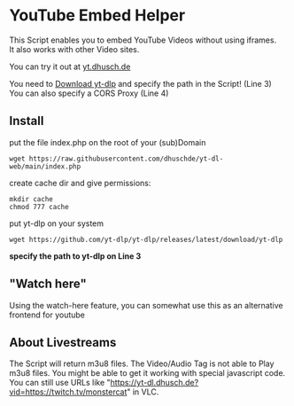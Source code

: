 # YouTube Embed Helper

This Script enables you to embed YouTube Videos without using iframes.<br>
It also works with other Video sites.

You can try it out at [yt.dhusch.de](https://yt.dhusch.de)

You need to [Download yt-dlp](https://github.com/yt-dlp/yt-dlp/releases/latest/download/yt-dlp) and specify the path in the Script! (Line 3)<br>
You can also specify a CORS Proxy (Line 4)

## Install
put the file index.php on the root of your (sub)Domain<br>
```
wget https://raw.githubusercontent.com/dhuschde/yt-dl-web/main/index.php
```
create cache dir and give permissions: <br>
```
mkdir cache
chmod 777 cache
```
put yt-dlp on your system<br>
```
wget https://github.com/yt-dlp/yt-dlp/releases/latest/download/yt-dlp
```
**specify the path to yt-dlp on Line 3**

## "Watch here"
Using the watch-here feature, you can somewhat use this as an alternative frontend for youtube

## About Livestreams
The Script will return m3u8 files. The Video/Audio Tag is not able to Play m3u8 files. You might be able to get it working with special javascript code. You can still use URLs like "https://yt-dl.dhusch.de?vid=https://twitch.tv/monstercat" in VLC.
